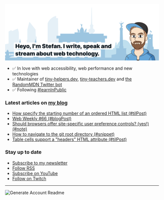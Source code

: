 <img alt="Heyo, I'm Stefan. I write and speak about web technology." src="https://raw.githubusercontent.com/stefanjudis/stefanjudis/main/screenshot.png">

- ✅ In love with web accessibility, web performance and new technologies
- ✅ Maintainer of [tiny-helpers.dev](https://tiny-helpers.dev), [tiny-teachers.dev](https://tiny-teachers.dev/) and [the RandomMDN Twitter bot](https://twitter.com/randomMDN)
- ✅ Following [#learnInPublic](https://www.stefanjudis.com/today-i-learned/)
### Latest articles on [my blog](https://www.stefanjudis.com)

<!-- BLOG-POST-LIST:START -->
- [How specify the starting number of an ordered HTML list &lpar;#tilPost&rpar;](https://www.stefanjudis.com/today-i-learned/how-specify-the-starting-number-of-an-ordered-html-list/)
- [Web Weekly #66 &lpar;#blogPost&rpar;](https://www.stefanjudis.com/blog/web-weekly-66/)
- [Should browsers offer site-specific user preference controls? &lpar;yes!&rpar; &lpar;#note&rpar;](https://www.stefanjudis.com/notes/should-browsers-offer-per-site-user-preferences/)
- [How to navigate to the git root directory &lpar;#snippet&rpar;](https://www.stefanjudis.com/snippets/how-to-navigate-to-the-git-root-directory/)
- [Table cells support a &quot;headers&quot; HTML attribute &lpar;#tilPost&rpar;](https://www.stefanjudis.com/today-i-learned/table-cells-support-a-headers-html-attribute/)
<!-- BLOG-POST-LIST:END -->

### Stay up to date

- [Subscribe to my newsletter](https://www.stefanjudis.com/newsletter/)
- [Follow RSS](https://www.stefanjudis.com/feeds/)
- [Subscribe on YouTube](https://youtube.com/c/stefanjudis)
- [Follow on Twitch](https://www.twitch.tv/stefanjudis)

---

![Generate Account Readme](https://github.com/stefanjudis/stefanjudis/workflows/Generate%20Account%20Readme/badge.svg)
